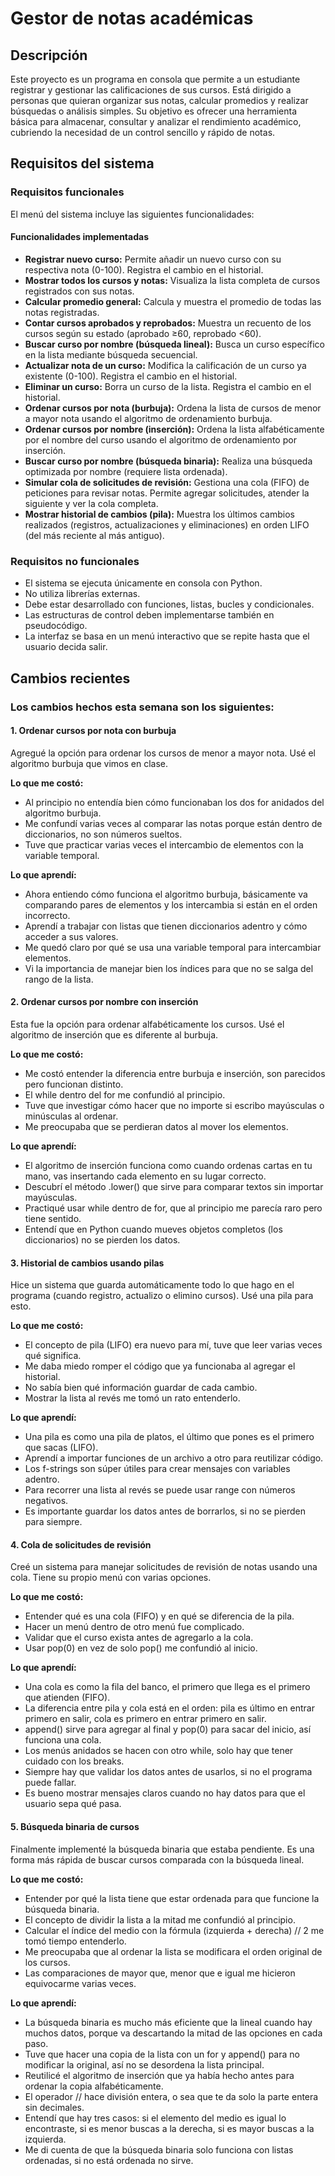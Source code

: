 # Gestor de notas académicas

## Descripción
Este proyecto es un programa en consola que permite a un estudiante registrar y gestionar las calificaciones de sus cursos. Está dirigido a personas que quieran organizar sus notas, calcular promedios y realizar búsquedas o análisis simples.
Su objetivo es ofrecer una herramienta básica para almacenar, consultar y analizar el rendimiento académico, cubriendo la necesidad de un control sencillo y rápido de notas.

## Requisitos del sistema
### Requisitos funcionales
El menú del sistema incluye las siguientes funcionalidades:

#### Funcionalidades implementadas
- **Registrar nuevo curso:** Permite añadir un nuevo curso con su respectiva nota (0-100). Registra el cambio en el historial.
- **Mostrar todos los cursos y notas:** Visualiza la lista completa de cursos registrados con sus notas.
- **Calcular promedio general:** Calcula y muestra el promedio de todas las notas registradas.
- **Contar cursos aprobados y reprobados:** Muestra un recuento de los cursos según su estado (aprobado ≥60, reprobado <60).
- **Buscar curso por nombre (búsqueda lineal):** Busca un curso específico en la lista mediante búsqueda secuencial.
- **Actualizar nota de un curso:** Modifica la calificación de un curso ya existente (0-100). Registra el cambio en el historial.
- **Eliminar un curso:** Borra un curso de la lista. Registra el cambio en el historial.
- **Ordenar cursos por nota (burbuja):** Ordena la lista de cursos de menor a mayor nota usando el algoritmo de ordenamiento burbuja.
- **Ordenar cursos por nombre (inserción):** Ordena la lista alfabéticamente por el nombre del curso usando el algoritmo de ordenamiento por inserción.
- **Buscar curso por nombre (búsqueda binaria):** Realiza una búsqueda optimizada por nombre (requiere lista ordenada).
- **Simular cola de solicitudes de revisión:** Gestiona una cola (FIFO) de peticiones para revisar notas. Permite agregar solicitudes, atender la siguiente y ver la cola completa.
- **Mostrar historial de cambios (pila):** Muestra los últimos cambios realizados (registros, actualizaciones y eliminaciones) en orden LIFO (del más reciente al más antiguo).

### Requisitos no funcionales
- El sistema se ejecuta únicamente en consola con Python.
- No utiliza librerías externas.
- Debe estar desarrollado con funciones, listas, bucles y condicionales.
- Las estructuras de control deben implementarse también en pseudocódigo.
- La interfaz se basa en un menú interactivo que se repite hasta que el usuario decida salir.

## Cambios recientes

### Los cambios hechos esta semana son los siguientes:

#### 1. Ordenar cursos por nota con burbuja
Agregué la opción para ordenar los cursos de menor a mayor nota. Usé el algoritmo burbuja que vimos en clase.

**Lo que me costó:**
- Al principio no entendía bien cómo funcionaban los dos for anidados del algoritmo burbuja.
- Me confundí varias veces al comparar las notas porque están dentro de diccionarios, no son números sueltos.
- Tuve que practicar varias veces el intercambio de elementos con la variable temporal.

**Lo que aprendí:**
- Ahora entiendo cómo funciona el algoritmo burbuja, básicamente va comparando pares de elementos y los intercambia si están en el orden incorrecto.
- Aprendí a trabajar con listas que tienen diccionarios adentro y cómo acceder a sus valores.
- Me quedó claro por qué se usa una variable temporal para intercambiar elementos.
- Vi la importancia de manejar bien los índices para que no se salga del rango de la lista.

#### 2. Ordenar cursos por nombre con inserción
Esta fue la opción para ordenar alfabéticamente los cursos. Usé el algoritmo de inserción que es diferente al burbuja.

**Lo que me costó:**
- Me costó entender la diferencia entre burbuja e inserción, son parecidos pero funcionan distinto.
- El while dentro del for me confundió al principio.
- Tuve que investigar cómo hacer que no importe si escribo mayúsculas o minúsculas al ordenar.
- Me preocupaba que se perdieran datos al mover los elementos.

**Lo que aprendí:**
- El algoritmo de inserción funciona como cuando ordenas cartas en tu mano, vas insertando cada elemento en su lugar correcto.
- Descubrí el método .lower() que sirve para comparar textos sin importar mayúsculas.
- Practiqué usar while dentro de for, que al principio me parecía raro pero tiene sentido.
- Entendí que en Python cuando mueves objetos completos (los diccionarios) no se pierden los datos.

#### 3. Historial de cambios usando pilas
Hice un sistema que guarda automáticamente todo lo que hago en el programa (cuando registro, actualizo o elimino cursos). Usé una pila para esto.

**Lo que me costó:**
- El concepto de pila (LIFO) era nuevo para mí, tuve que leer varias veces qué significa.
- Me daba miedo romper el código que ya funcionaba al agregar el historial.
- No sabía bien qué información guardar de cada cambio.
- Mostrar la lista al revés me tomó un rato entenderlo.

**Lo que aprendí:**
- Una pila es como una pila de platos, el último que pones es el primero que sacas (LIFO).
- Aprendí a importar funciones de un archivo a otro para reutilizar código.
- Los f-strings son súper útiles para crear mensajes con variables adentro.
- Para recorrer una lista al revés se puede usar range con números negativos.
- Es importante guardar los datos antes de borrarlos, si no se pierden para siempre.

#### 4. Cola de solicitudes de revisión
Creé un sistema para manejar solicitudes de revisión de notas usando una cola. Tiene su propio menú con varias opciones.

**Lo que me costó:**
- Entender qué es una cola (FIFO) y en qué se diferencia de la pila.
- Hacer un menú dentro de otro menú fue complicado.
- Validar que el curso exista antes de agregarlo a la cola.
- Usar pop(0) en vez de solo pop() me confundió al inicio.

**Lo que aprendí:**
- Una cola es como la fila del banco, el primero que llega es el primero que atienden (FIFO).
- La diferencia entre pila y cola está en el orden: pila es último en entrar primero en salir, cola es primero en entrar primero en salir.
- append() sirve para agregar al final y pop(0) para sacar del inicio, así funciona una cola.
- Los menús anidados se hacen con otro while, solo hay que tener cuidado con los breaks.
- Siempre hay que validar los datos antes de usarlos, si no el programa puede fallar.
- Es bueno mostrar mensajes claros cuando no hay datos para que el usuario sepa qué pasa.

#### 5. Búsqueda binaria de cursos
Finalmente implementé la búsqueda binaria que estaba pendiente. Es una forma más rápida de buscar cursos comparada con la búsqueda lineal.

**Lo que me costó:**
- Entender por qué la lista tiene que estar ordenada para que funcione la búsqueda binaria.
- El concepto de dividir la lista a la mitad me confundió al principio.
- Calcular el índice del medio con la fórmula (izquierda + derecha) // 2 me tomó tiempo entenderlo.
- Me preocupaba que al ordenar la lista se modificara el orden original de los cursos.
- Las comparaciones de mayor que, menor que e igual me hicieron equivocarme varias veces.

**Lo que aprendí:**
- La búsqueda binaria es mucho más eficiente que la lineal cuando hay muchos datos, porque va descartando la mitad de las opciones en cada paso.
- Tuve que hacer una copia de la lista con un for y append() para no modificar la original, así no se desordena la lista principal.
- Reutilicé el algoritmo de inserción que ya había hecho antes para ordenar la copia alfabéticamente.
- El operador // hace división entera, o sea que te da solo la parte entera sin decimales.
- Entendí que hay tres casos: si el elemento del medio es igual lo encontraste, si es menor buscas a la derecha, si es mayor buscas a la izquierda.
- Me di cuenta de que la búsqueda binaria solo funciona con listas ordenadas, si no está ordenada no sirve.
